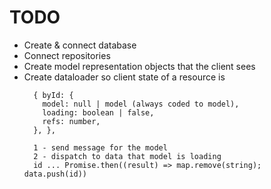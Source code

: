 # TODO

- Create & connect database
- Connect repositories
- Create model representation objects that the client sees
- Create dataloader so client state of a resource is
  ```
    { byId: {
      model: null | model (always coded to model),
      loading: boolean | false,
      refs: number,
    }, },

    1 - send message for the model
    2 - dispatch to data that model is loading
    id ... Promise.then((result) => map.remove(string); data.push(id))
  ```
